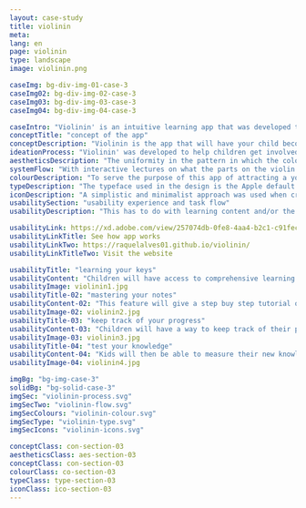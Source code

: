 ```yaml
---
layout: case-study
title: violinin
meta:
lang: en
page: violinin
type: landscape
image: violinin.png

caseImg: bg-div-img-01-case-3
caseImg02: bg-div-img-02-case-3
caseImg03: bg-div-img-03-case-3
caseImg04: bg-div-img-04-case-3

caseIntro: "Violinin' is an intuitive learning app that was developed to help your children engage with music and learn from beginners to advanced how to play the violin"
conceptTitle: "concept of the app"
conceptDescription: "Violinin is the app that will have your child become true master with the violin. With interactive lectures on what the parts on the violin are, to the notes that are played on the violin. This app allows your child to learn in the comfort of your home how to play songs from beginners to advanced without any professional supervision. With fun quizzes to test your child's knowledge on the content manner"
ideationProcess: "Violinin' was developed to help children get involved with music. In this modern age, children are getting access to digital screens sooner and Violinin' offers the learning tools for them thorough lessons about the crucial parts of the instrument and also, the notes and sounds made by the chords of the violin"
aestheticsDescription: "The uniformity in the pattern in which the colours were placed and carried throughout the app is clear and cut. The goal of such pattern is for the children to visually remember, through the use of colour, the activities found on the app"
systemFlow: "With interactive lectures on what the parts on the violin are, to the notes that are played on the violin. This app allows your child to learn in the comfort of your own home how to play songs from beginners to advanced without any professional supervision. With fun quizzes to test your child's knowledge on the content manner"
colourDescription: "To serve the purpose of this app of attracting a younger audience, targeting kids specifically; bright, vivid colours were chosen to call attract the age group. Creating a colour harmony that transmit playfulness, excite and engage children into the learning process"
typeDescription: "The typeface used in the design is the Apple default font San Francisco. For headings the font weight used is SF Pro Bold, and for the body copy and other text use SF Pro Display Regular"
iconDescription: "A simplistic and minimalist approach was used when creating the app's iconography for the purpose of being easy to recognized by someone who's never had any previous experience with the app to honour the target audience's age range"
usabilitySection: "usability experience and task flow"
usabilityDescription: "This has to do with learning content and/or the hands on part of the app, being the song section where the kids play their violin to a virtual music sheet tracker or the most fun part of the app: the game"

usabilityLink: https://xd.adobe.com/view/257074db-0fe8-4aa4-b2c1-c91fec093985/
usabilityLinkTitle: See how app works
usabilityLinkTwo: https://raquelalves01.github.io/violinin/
usabilityLinkTitleTwo: Visit the website

usabilityTitle: "learning your keys"
usabilityContent: "Children will have access to comprehensive learning material and content with the help of Monsieur McCat to support their journey"
usabilityImage: violinin1.jpg
usabilityTitle-02: "mastering your notes"
usabilityContent-02: "This feature will give a step buy step tutorial on what note on the tracker sheet, and show them where they can find the the key on the violin. As they get confortable with the instrument, children will be able to play their own violin along with the song"
usabilityImage-02: violinin2.jpg
usabilityTitle-03: "keep track of your progress"
usabilityContent-03: "Children will have a way to keep track of their progress as they interact with the app. They will be able to track and compare their lowest to highest scores as a way to motivate them to keep getting better"
usabilityImage-03: violinin3.jpg
usabilityTitle-04: "test your knowledge"
usabilityContent-04: "Kids will then be able to measure their new knowledge what they have learned with the app's materials with the embed game testing quizzes"
usabilityImage-04: violinin4.jpg

imgBg: "bg-img-case-3"
solidBg: "bg-solid-case-3"
imgSec: "violinin-process.svg"
imgSecTwo: "violinin-flow.svg"
imgSecColours: "violinin-colour.svg"
imgSecType: "violinin-type.svg"
imgSecIcons: "violinin-icons.svg"

conceptClass: con-section-03
aestheticsClass: aes-section-03
conceptClass: con-section-03
colourClass: co-section-03
typeClass: type-section-03
iconClass: ico-section-03
---
```

